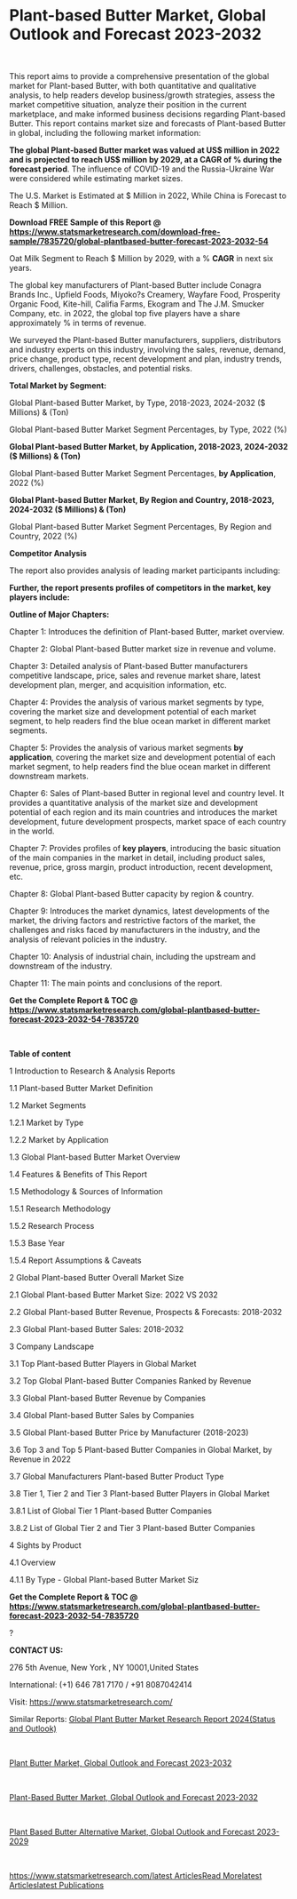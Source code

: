 <h1>Plant-based Butter Market, Global Outlook and Forecast 2023-2032</h1><br/><p>This report aims to provide a comprehensive presentation of the global market for Plant-based Butter, with both quantitative and qualitative analysis, to help readers develop business/growth strategies, assess the market competitive situation, analyze their position in the current marketplace, and make informed business decisions regarding Plant-based Butter. This report contains market size and forecasts of Plant-based Butter in global, including the following market information:</p>
 
 
 
 <p><strong>The global Plant-based Butter market was valued at US$ million in 2022 and is projected to reach US$ million by 2029, at a <strong>CAGR</strong> of % during the forecast period</strong>. The influence of COVID-19 and the Russia-Ukraine War were considered while estimating market sizes.</p>
 
 
 
 <p>The U.S. Market is Estimated at $ Million in 2022, While China is Forecast to Reach $ Million.</p>
 
 
 
 <p><strong>Download FREE Sample of this Report @ <a href="https://www.statsmarketresearch.com/download-free-sample/7835720/global-plantbased-butter-forecast-2023-2032-54">https://www.statsmarketresearch.com/download-free-sample/7835720/global-plantbased-butter-forecast-2023-2032-54</a></strong></p>
 
 
 
 <p>Oat Milk Segment to Reach $ Million by 2029, with a % <strong>CAGR</strong> in next six years.</p>
 
 
 
 <p>The global key manufacturers of Plant-based Butter include Conagra Brands Inc., Upfield Foods, Miyoko?s Creamery, Wayfare Food, Prosperity Organic Food, Kite-hill, Califia Farms, Ekogram and The J.M. Smucker Company, etc. in 2022, the global top five players have a share approximately % in terms of revenue.</p>
 
 
 
 <p>We surveyed the Plant-based Butter manufacturers, suppliers, distributors and industry experts on this industry, involving the sales, revenue, demand, price change, product type, recent development and plan, industry trends, drivers, challenges, obstacles, and potential risks.</p>
 
 
 
 <p><strong>Total Market by Segment:</strong></p>
 
 
 
 <p>Global Plant-based Butter Market, by Type, 2018-2023, 2024-2032 ($ Millions) & (Ton)</p>
 
 
 
 <p>Global Plant-based Butter Market Segment Percentages, by Type, 2022 (%)</p>
 
 
 
 <p><strong>Global Plant-based Butter Market, <strong>by Application</strong>, 2018-2023, 2024-2032 ($ Millions) & (Ton)</strong></p>
 
 
 
 <p>Global Plant-based Butter Market Segment Percentages, <strong>by Application</strong>, 2022 (%)</p>
 
 
 
 <p><strong>Global Plant-based Butter Market, By Region and Country, 2018-2023, 2024-2032 ($ Millions) & (Ton)</strong></p>
 
 
 
 <p>Global Plant-based Butter Market Segment Percentages, By Region and Country, 2022 (%)</p>
 
 
 
 <p><strong>Competitor Analysis</strong></p>
 
 
 
 <p>The report also provides analysis of leading market participants including:</p>
 
 
 
 <p><strong>Further, the report presents profiles of competitors in the market, <strong>key players</strong> include:</strong></p>
 
 
 
 <p><strong>Outline of Major Chapters:</strong></p>
 
 
 
 <p>Chapter 1: Introduces the definition of Plant-based Butter, market overview.</p>
 
 
 
 <p>Chapter 2: Global Plant-based Butter market size in revenue and volume.</p>
 
 
 
 <p>Chapter 3: Detailed analysis of Plant-based Butter manufacturers competitive landscape, price, sales and revenue market share, latest development plan, merger, and acquisition information, etc.</p>
 
 
 
 <p>Chapter 4: Provides the analysis of various market segments by type, covering the market size and development potential of each market segment, to help readers find the blue ocean market in different market segments.</p>
 
 
 
 <p>Chapter 5: Provides the analysis of various market segments <strong>by application</strong>, covering the market size and development potential of each market segment, to help readers find the blue ocean market in different downstream markets.</p>
 
 
 
 <p>Chapter 6: Sales of Plant-based Butter in regional level and country level. It provides a quantitative analysis of the market size and development potential of each region and its main countries and introduces the market development, future development prospects, market space of each country in the world.</p>
 
 
 
 <p>Chapter 7: Provides profiles of <strong>key players</strong>, introducing the basic situation of the main companies in the market in detail, including product sales, revenue, price, gross margin, product introduction, recent development, etc.</p>
 
 
 
 <p>Chapter 8: Global Plant-based Butter capacity by region & country.</p>
 
 
 
 <p>Chapter 9: Introduces the market dynamics, latest developments of the market, the driving factors and restrictive factors of the market, the challenges and risks faced by manufacturers in the industry, and the analysis of relevant policies in the industry.</p>
 
 
 
 <p>Chapter 10: Analysis of industrial chain, including the upstream and downstream of the industry.</p>
 
 
 
 <p>Chapter 11: The main points and conclusions of the report.</p>
 
 
 
 <div><b>Get the Complete Report & TOC @ <a href="https://www.statsmarketresearch.com/global-plantbased-butter-forecast-2023-2032-54-7835720">https://www.statsmarketresearch.com/global-plantbased-butter-forecast-2023-2032-54-7835720</a></b></div>
 
 
 
 <p><br />
 
 <b>Table of content</b></p>
 
 
 
 <p>1 Introduction to Research & Analysis Reports<br />
 
 1.1 Plant-based Butter Market Definition<br />
 
 1.2 Market Segments<br />
 
 1.2.1 Market by Type<br />
 
 1.2.2 Market by Application<br />
 
 1.3 Global Plant-based Butter Market Overview<br />
 
 1.4 Features & Benefits of This Report<br />
 
 1.5 Methodology & Sources of Information<br />
 
 1.5.1 Research Methodology<br />
 
 1.5.2 Research Process<br />
 
 1.5.3 Base Year<br />
 
 1.5.4 Report Assumptions & Caveats<br />
 
 2 Global Plant-based Butter Overall Market Size<br />
 
 2.1 Global Plant-based Butter Market Size: 2022 VS 2032<br />
 
 2.2 Global Plant-based Butter Revenue, Prospects & Forecasts: 2018-2032<br />
 
 2.3 Global Plant-based Butter Sales: 2018-2032<br />
 
 3 Company Landscape<br />
 
 3.1 Top Plant-based Butter Players in Global Market<br />
 
 3.2 Top Global Plant-based Butter Companies Ranked by Revenue<br />
 
 3.3 Global Plant-based Butter Revenue by Companies<br />
 
 3.4 Global Plant-based Butter Sales by Companies<br />
 
 3.5 Global Plant-based Butter Price by Manufacturer (2018-2023)<br />
 
 3.6 Top 3 and Top 5 Plant-based Butter Companies in Global Market, by Revenue in 2022<br />
 
 3.7 Global Manufacturers Plant-based Butter Product Type<br />
 
 3.8 Tier 1, Tier 2 and Tier 3 Plant-based Butter Players in Global Market<br />
 
 3.8.1 List of Global Tier 1 Plant-based Butter Companies<br />
 
 3.8.2 List of Global Tier 2 and Tier 3 Plant-based Butter Companies<br />
 
 4 Sights by Product<br />
 
 4.1 Overview<br />
 
 4.1.1 By Type - Global Plant-based Butter Market Siz</p>
 
 
 
 <div><b>Get the Complete Report & TOC @ <a href="https://www.statsmarketresearch.com/global-plantbased-butter-forecast-2023-2032-54-7835720">https://www.statsmarketresearch.com/global-plantbased-butter-forecast-2023-2032-54-7835720</a></b></div>
 
 
 
 <p>? </p>
 
 
 
 <p><b>CONTACT US:</b><br />
 
 276 5th Avenue, New York , NY 10001,United States<br />
 
 International: (+1) 646 781 7170 / +91 8087042414<br />
 
 Visit: <a href="https://www.statsmarketresearch.com/">https://www.statsmarketresearch.com/</a><br />
 
 Similar Reports: <a href="https://www.statsmarketresearch.com/global-plantbased-butter-forecast-2023-2032-54-7835720">Global Plant Butter Market Research Report 2024(Status and Outlook)</a><br />
 
 <br />
 
 <a href="https://www.statsmarketresearch.com/global-plantbased-butter-forecast-2023-2032-54-7835720">Plant Butter Market, Global Outlook and Forecast 2023-2032</a><br />
 
 <br />
 
 <a href="https://www.statsmarketresearch.com/global-plantbased-butter-forecast-2023-2032-54-7835720">Plant-Based Butter Market, Global Outlook and Forecast 2023-2032</a><br />
 
 <br />
 
 <a href="https://www.statsmarketresearch.com/global-plantbased-butter-forecast-2023-2032-54-7835720">Plant Based Butter Alternative Market, Global Outlook and Forecast 2023-2029</a><br />
 
 <br />
 
 <a href="https://gyeongbokgung.com">https://www.statsmarketresearch.com/</a><a href="https://hallyeomaritime.com">latest Articles</a><a href="https://jingwansa.com">Read More</a><a href="https://nguoiviet.jp/">latest Articles</a><a href="https://www.intelmarketresearch.com/">latest Publications</a></p>